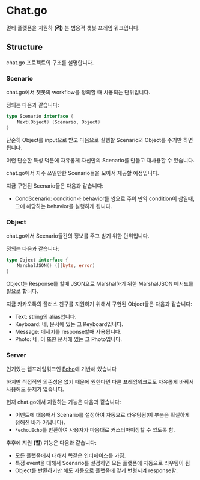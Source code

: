 # Chat.go

멀티 플랫폼을 지원하 **(려)** 는 범용적 챗봇 프레임 워크입니다.

## Structure

chat.go 프로젝트의 구조를 설명합니다.

### Scenario

chat.go에서 챗봇의 workflow를 정의할 때 사용되는 단위입니다.

정의는 다음과 같습니다:
```go
type Scenario interface {
    Next(Object) (Scenario, Object)
}
```
단순히 Object를 input으로 받고 다음으로 실행할 Scenario와 Object를 주기만 하면 됩니다.

이런 단순한 특성 덕분에 자유롭게 자신만의 Scenario를 만들고 재사용할 수 있습니다.

chat.go에서 자주 쓰일만한 Scenario들을 모아서 제공할 예정입니다.

지금 구현된 Scenario들은 다음과 같습니다:
* CondScenario:
condition과 behavior를 쌍으로 주어 만약 condition이 참일때, 그에 해당하는
behavior를 실행하게 됩니다.

### Object

chat.go에서 Scenario들간의 정보를 주고 받기 위한 단위입니다.

정의는 다음과 같습니다:
```go
type Object interface {
	MarshalJSON() ([]byte, error)
}
```
Object는 Response를 할때 JSON으로 Marshal하기 위한 MarshalJSON 메서드를 필요로 합니다.

지금 카카오톡의 플러스 친구를 지원하기 위해서 구현된 Object들은 다음과 같습니다:
* Text: string의 alias입니다.
* Keyboard: 네, 문서에 있는 그 Keyboard입니다.
* Message: 메세지를 response할때 사용됩니다.
* Photo: 네, 이 또한 문서에 있는 그 Photo입니다.

### Server

인기있는 웹프레임워크인 [Echo](https://github.com/labstack/echo)에 기반해 있습니다

하지만 직접적인 의존성은 없기 때문에 원한다면 다른 프레임워크로도 자유롭게 바꿔서
사용해도 문제가 없습니다.

현재 chat.go에서 지원하는 기능은 다음과 같습니다:
* 이벤트에 대응해서 Scenario를 설정하여 자동으로 라우팅됨(이 부분은 확실하게 정해진 바가 아닙니다).
* `*echo.Echo`를 반환하여 사용자가 마음대로 커스터마이징할 수 있도록 함.

추후에 지원 **(할)** 기능은 다음과 같습니다:
* 모든 플랫폼에서 대해서 똑같은 인터페이스를 가짐.
* 특정 event을 대해서 Scenario를 설정하면 모든 플랫폼에 자동으로 라우팅이 됨
* Object를 반환하기만 해도 자동으로 플랫폼에 맞게 변형시켜 response함.
